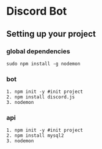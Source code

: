 # Discord Bot

## Setting up your project

### global dependencies

    sudo npm install -g nodemon

### bot

    1. npm init -y #init project
    2. npm install discord.js
    3. nodemon

### api

    1. npm init -y #init project
    2. npm install mysql2
    3. nodemon
